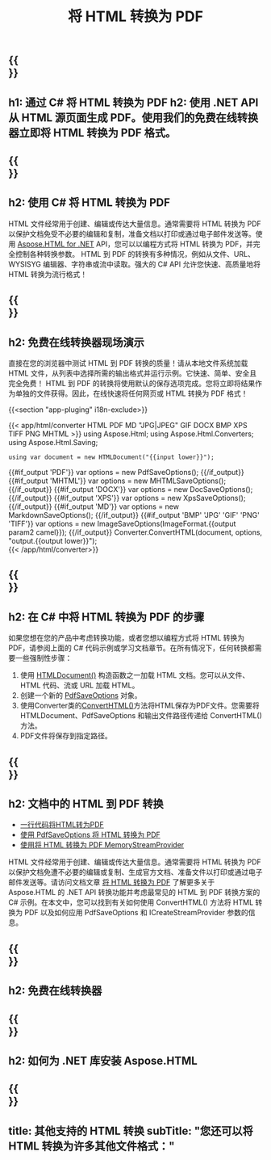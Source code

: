 ﻿---
translation: true
template: /templates/_template-conversion-child.md
title: 将 HTML 转换为 PDF
description: 在 C# 中将 HTML 转换为 PDF。在 ASP.NET 或任何 .NET 应用程序中轻松使用转换器 API。免费试用在线 HTML 到 PDF 转换器！
url: /net/conversion/html-to-pdf/
family: html
platformtag: net
feature: conversion
informat: HTML
outformat: PDF
otherformats: DOCX XPS GIF JPEG PNG TIFF BMP XHTML MHTML MD
---

{{<section banner>}}
---
h1: 通过 C# 将 HTML 转换为 PDF
h2: 使用 .NET API 从 HTML 源页面生成 PDF。使用我们的免费在线转换器立即将 HTML 转换为 PDF 格式。
---

{{<section overview>}}
---
h2: 使用 C# 将 HTML 转换为 PDF
---

HTML 文件经常用于创建、编辑或传达大量信息。通常需要将 HTML 转换为 PDF 以保护文档免受不必要的编辑和复制，准备文档以打印或通过电子邮件发送等。使用 [Aspose.HTML for .NET](https://products.aspose.com/html/net/) API，您可以以编程方式将 HTML 转换为 PDF，并完全控制各种转换参数。 HTML 到 PDF 的转换有多种情况，例如从文件、URL、WYSISYG 编辑器、字符串或流中读取。强大的 C# API 允许您快速、高质量地将 HTML 转换为流行格式！

{{<section demos>}}
---
h2: 免费在线转换器现场演示
---

直接在您的浏览器中测试 HTML 到 PDF 转换的质量！请从本地文件系统加载 HTML 文件，从列表中选择所需的输出格式并运行示例。它快速、简单、安全且完全免费！ HTML 到 PDF 的转换将使用默认的保存选项完成。您将立即将结果作为单独的文件获得。因此，在线快速将任何网页或 HTML 转换为 PDF 格式！

{{<section "app-pluging" i18n-exclude>}}

{{< app/html/converter HTML PDF MD "JPG|JPEG" GIF DOCX BMP XPS TIFF PNG MHTML >}}
using Aspose.Html;
using Aspose.Html.Converters;
using Aspose.Html.Saving;

    using var document = new HTMLDocument("{{input lower}}");
{{#if_output 'PDF'}}
    var options = new PdfSaveOptions();
{{/if_output}}
{{#if_output 'MHTML'}}
    var options = new MHTMLSaveOptions();
{{/if_output}}
{{#if_output 'DOCX'}}
    var options = new DocSaveOptions();
{{/if_output}}
{{#if_output 'XPS'}}
    var options = new XpsSaveOptions();
{{/if_output}}
{{#if_output 'MD'}}
    var options = new MarkdownSaveOptions();
{{/if_output}}
{{#if_output 'BMP' 'JPG' 'GIF' 'PNG' 'TIFF'}}
    var options = new ImageSaveOptions(ImageFormat.{{output param2 camel}});
{{/if_output}}
    Converter.ConvertHTML(document, options, "output.{{output lower}}");   
{{< /app/html/converter>}} 


{{<section steps>}}
---
h2: 在 C# 中将 HTML 转换为 PDF 的步骤
---

如果您想在您的产品中考虑转换功能，或者您想以编程方式将 HTML 转换为 PDF，请参阅上面的 C# 代码示例或学习文档章节。在所有情况下，任何转换都需要一些强制性步骤：
1. 使用 [HTMLDocument()](https://reference.aspose.com/html/net/aspose.html/htmldocument/) 构造函数之一加载 HTML 文档。您可以从文件、HTML 代码、流或 URL 加载 HTML。
1. 创建一个新的 [PdfSaveOptions](https://reference.aspose.com/html/net/aspose.html.saving/pdfsaveoptions/) 对象。
1. 使用Converter类的[ConvertHTML()](https://reference.aspose.com/html/net/aspose.html.converters/converter/converthtml/)方法将HTML保存为PDF文件。您需要将 HTMLDocument、PdfSaveOptions 和输出文件路径传递给 ConvertHTML() 方法。
1. PDF文件将保存到指定路径。

{{<section documentation>}}
---
h2: 文档中的 HTML 到 PDF 转换
---

  - <a href="https://docs.aspose.com/html/net/converting-between-formats/html-to-pdf/#html-to-pdf-by-a-single-line-of-code " target="_blank">一行代码将HTML转为PDF</a>
  - <a href="https://docs.aspose.com/html/net/converting-between-formats/html-to-pdf/#convert-html-to-pdf-in-c-using-pdfsaveoptions" target="_blank">使用 PdfSaveOptions 将 HTML 转换为 PDF</a>
  - <a href="https://docs.aspose.com/html/net/converting-between-formats/html-to-pdf/#output-stream-providers" target="_blank">使用将 HTML 转换为 PDF MemoryStreamProvider</a>

HTML 文件经常用于创建、编辑或传达大量信息。通常需要将 HTML 转换为 PDF 以保护文档免遭不必要的编辑或复制、生成官方文档、准备文件以打印或通过电子邮件发送等。请访问文档文章 [将 HTML 转换为 PDF](https://docs.aspose.com/html/net/converting-between-formats/html-to-pdf/) 了解更多关于 Aspose.HTML 的 .NET API 转换功能并考虑最常见的 HTML 到 PDF 转换方案的 C# 示例。在本文中，您可以找到有关如何使用 ConvertHTML() 方法将 HTML 转换为 PDF 以及如何应用 PdfSaveOptions 和 ICreateStreamProvider 参数的信息。

{{<section online-converters>}}
---
h2: 免费在线转换器
---

{{<section get-started>}}
---
h2: 如何为 .NET 库安装 Aspose.HTML
---

{{<section other-conversions>}}
---
title: 其他支持的 HTML 转换
subTitle: "您还可以将 HTML 转换为许多其他文件格式："
---